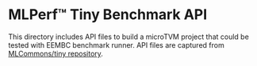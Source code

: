 # MLPerf™ Tiny Benchmark API
This directory includes API files to build a microTVM project that could be tested with EEMBC benchmark runner. API files are captured from [MLCommons/tiny repository](https://github.com/mlcommons/tiny).
